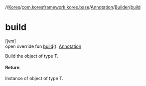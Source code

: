 //[Kores](../../../../index.md)/[com.koresframework.kores.base](../../index.md)/[Annotation](../index.md)/[Builder](index.md)/[build](build.md)

# build

[jvm]\
open override fun [build](build.md)(): [Annotation](../index.md)

Build the object of type T.

#### Return

Instance of object of type T.
